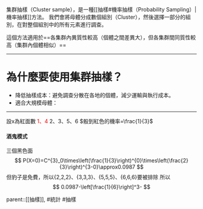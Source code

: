 集群抽樣（Cluster sample），是一種[[抽樣#機率抽樣（Probability Sampling）|機率抽樣]]方法。
我們會將母體分成數個組別（Cluster），然後選擇一部分的組別，在對整個組別中的所有元素進行調查。

這個方法適用於==各集群內異質性較高（個體之間差異大），但各集群間同質性較高（集群內個體相似）==
- - -
# 為什麼要使用集群抽樣？
- 降低抽樣成本：避免調查分散在各地的個體，減少運輸與執行成本。
- 適合大規模母體：
- - -

設x為紅面數
<font color=red>1、4</font>
2、3、5、6
$骰到紅色的機率=\frac{1}{3}$
#### 酒鬼模式
三個黑色面
$$
P(X=0)=C^{3}_0\times\left(\frac{1}{3}\right)^{0}\times\left(\frac{2}{3}\right)^{3-0}\approx0.0987
$$
但豹子是免費，所以{2,2,2}、{3,3,3}、{5,5,5}、{6,6,6}要被排除
所以
$$
0.0987-\left[\frac{1}{6}\right]^3-
$$


parent::[[抽樣]],
#統計 #抽樣
